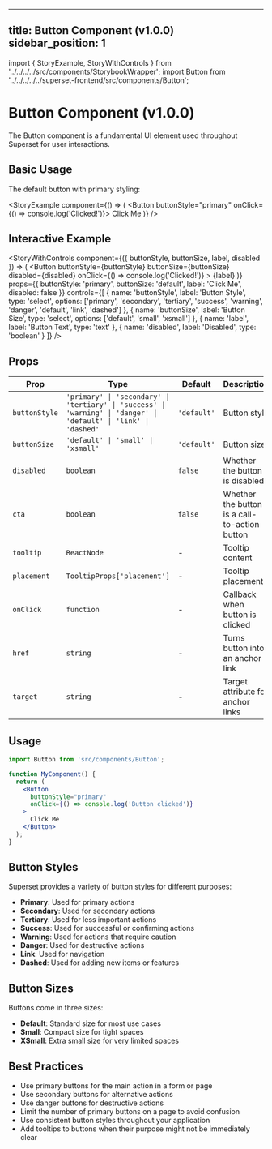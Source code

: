 <!--
    Licensed to the Apache Software Foundation (ASF) under one
    or more contributor license agreements.  See the NOTICE file
    distributed with this work for additional information
    regarding copyright ownership.  The ASF licenses this file
    to you under the Apache License, Version 2.0 (the
    "License"); you may not use this file except in compliance
    with the License.  You may obtain a copy of the License at

      http://www.apache.org/licenses/LICENSE-2.0

    Unless required by applicable law or agreed to in writing,
    software distributed under the License is distributed on an
    "AS IS" BASIS, WITHOUT WARRANTIES OR CONDITIONS OF ANY
    KIND, either express or implied.  See the License for the
    specific language governing permissions and limitations
    under the License.
-->
---
title: Button Component (v1.0.0)
sidebar_position: 1
---

import { StoryExample, StoryWithControls } from '../../../../src/components/StorybookWrapper';
import Button from '../../../../../superset-frontend/src/components/Button';

# Button Component (v1.0.0)

The Button component is a fundamental UI element used throughout Superset for user interactions.

## Basic Usage

The default button with primary styling:

<StoryExample
  component={() => (
    <Button buttonStyle="primary" onClick={() => console.log('Clicked!')}>
      Click Me
    </Button>
  )}
/>

## Interactive Example

<StoryWithControls
  component={({ buttonStyle, buttonSize, label, disabled }) => (
    <Button
      buttonStyle={buttonStyle}
      buttonSize={buttonSize}
      disabled={disabled}
      onClick={() => console.log('Clicked!')}
    >
      {label}
    </Button>
  )}
  props={{
    buttonStyle: 'primary',
    buttonSize: 'default',
    label: 'Click Me',
    disabled: false
  }}
  controls={[
    {
      name: 'buttonStyle',
      label: 'Button Style',
      type: 'select',
      options: ['primary', 'secondary', 'tertiary', 'success', 'warning', 'danger', 'default', 'link', 'dashed']
    },
    {
      name: 'buttonSize',
      label: 'Button Size',
      type: 'select',
      options: ['default', 'small', 'xsmall']
    },
    {
      name: 'label',
      label: 'Button Text',
      type: 'text'
    },
    {
      name: 'disabled',
      label: 'Disabled',
      type: 'boolean'
    }
  ]}
/>

## Props

| Prop | Type | Default | Description |
|------|------|---------|-------------|
| `buttonStyle` | `'primary' \| 'secondary' \| 'tertiary' \| 'success' \| 'warning' \| 'danger' \| 'default' \| 'link' \| 'dashed'` | `'default'` | Button style |
| `buttonSize` | `'default' \| 'small' \| 'xsmall'` | `'default'` | Button size |
| `disabled` | `boolean` | `false` | Whether the button is disabled |
| `cta` | `boolean` | `false` | Whether the button is a call-to-action button |
| `tooltip` | `ReactNode` | - | Tooltip content |
| `placement` | `TooltipProps['placement']` | - | Tooltip placement |
| `onClick` | `function` | - | Callback when button is clicked |
| `href` | `string` | - | Turns button into an anchor link |
| `target` | `string` | - | Target attribute for anchor links |

## Usage

```jsx
import Button from 'src/components/Button';

function MyComponent() {
  return (
    <Button
      buttonStyle="primary"
      onClick={() => console.log('Button clicked')}
    >
      Click Me
    </Button>
  );
}
```

## Button Styles

Superset provides a variety of button styles for different purposes:

- **Primary**: Used for primary actions
- **Secondary**: Used for secondary actions
- **Tertiary**: Used for less important actions
- **Success**: Used for successful or confirming actions
- **Warning**: Used for actions that require caution
- **Danger**: Used for destructive actions
- **Link**: Used for navigation
- **Dashed**: Used for adding new items or features

## Button Sizes

Buttons come in three sizes:

- **Default**: Standard size for most use cases
- **Small**: Compact size for tight spaces
- **XSmall**: Extra small size for very limited spaces

## Best Practices

- Use primary buttons for the main action in a form or page
- Use secondary buttons for alternative actions
- Use danger buttons for destructive actions
- Limit the number of primary buttons on a page to avoid confusion
- Use consistent button styles throughout your application
- Add tooltips to buttons when their purpose might not be immediately clear
